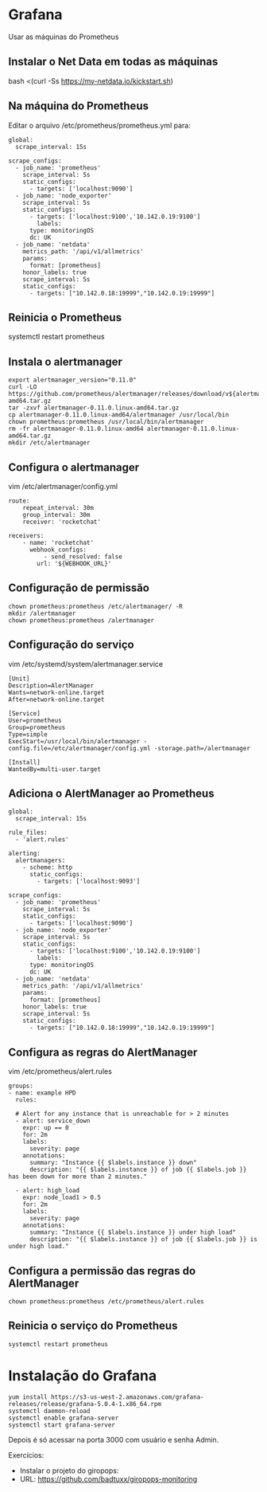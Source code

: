 # Grafana

Usar as máquinas do Prometheus

## Instalar o Net Data em todas as máquinas
bash <(curl -Ss https://my-netdata.io/kickstart.sh)

## Na máquina do Prometheus
Editar o arquivo /etc/prometheus/prometheus.yml para:
```
global:
  scrape_interval: 15s

scrape_configs:
  - job_name: 'prometheus'
    scrape_interval: 5s
    static_configs:
      - targets: ['localhost:9090']
  - job_name: 'node_exporter'
    scrape_interval: 5s
    static_configs:
      - targets: ['localhost:9100','10.142.0.19:9100']
        labels:
	  type: monitoringOS
	  dc: UK
  - job_name: 'netdata'
    metrics_path: '/api/v1/allmetrics'
    params:
      format: [prometheus]
    honor_labels: true
    scrape_interval: 5s
    static_configs:
      - targets: ["10.142.0.18:19999","10.142.0.19:19999"]
```

## Reinicia o Prometheus
systemctl restart prometheus

## Instala o alertmanager
```
export alertmanager_version="0.11.0"
curl -LO https://github.com/prometheus/alertmanager/releases/download/v${alertmanager_version}/alertmanager-${alertmanager_version}.linux-amd64.tar.gz
tar -zxvf alertmanager-0.11.0.linux-amd64.tar.gz
cp alertmanager-0.11.0.linux-amd64/alertmanager /usr/local/bin
chown prometheus:prometheus /usr/local/bin/alertmanager
rm -fr alertmanager-0.11.0.linux-amd64 alertmanager-0.11.0.linux-amd64.tar.gz
mkdir /etc/alertmanager
```

## Configura o alertmanager
vim /etc/alertmanager/config.yml
```
route:
    repeat_interval: 30m
    group_interval: 30m
    receiver: 'rocketchat'

receivers:
    - name: 'rocketchat'
      webhook_configs:
          - send_resolved: false
	    url: '${WEBHOOK_URL}'
```

## Configuração de permissão
```
chown prometheus:prometheus /etc/alertmanager/ -R
mkdir /alertmanager
chown prometheus:prometheus /alertmanager
```

## Configuração do serviço
vim /etc/systemd/system/alertmanager.service
```
[Unit]
Description=AlertManager
Wants=network-online.target
After=network-online.target

[Service]
User=prometheus
Group=prometheus
Type=simple
ExecStart=/usr/local/bin/alertmanager -config.file=/etc/alertmanager/config.yml -storage.path=/alertmanager

[Install]
WantedBy=multi-user.target
```

## Adiciona o AlertManager ao Prometheus
```
global:
  scrape_interval: 15s

rule_files:
  - 'alert.rules'

alerting:
  alertmanagers:
    - scheme: http
      static_configs:
        - targets: ['localhost:9093']

scrape_configs:
  - job_name: 'prometheus'
    scrape_interval: 5s
    static_configs:
      - targets: ['localhost:9090']
  - job_name: 'node_exporter'
    scrape_interval: 5s
    static_configs:
      - targets: ['localhost:9100','10.142.0.19:9100']
        labels:
	  type: monitoringOS
	  dc: UK
  - job_name: 'netdata'
    metrics_path: '/api/v1/allmetrics'
    params:
      format: [prometheus]
    honor_labels: true
    scrape_interval: 5s
    static_configs:
      - targets: ["10.142.0.18:19999","10.142.0.19:19999"]
```

## Configura as regras do AlertManager
vim /etc/prometheus/alert.rules
```
groups:
- name: example HPD
  rules:

  # Alert for any instance that is unreachable for > 2 minutes
  - alert: service_down
    expr: up == 0
    for: 2m
    labels:
      severity: page
    annotations:
      summary: "Instance {{ $labels.instance }} down"
      description: "{{ $labels.instance }} of job {{ $labels.job }} has been down for more than 2 minutes."

  - alert: high_load
    expr: node_load1 > 0.5
    for: 2m
    labels:
      severity: page
    annotations:
      summary: "Instance {{ $labels.instance }} under high load"
      description: "{{ $labels.instance }} of job {{ $labels.job }} is under high load."
```

## Configura a permissão das regras do AlertManager
```
chown prometheus:prometheus /etc/prometheus/alert.rules
```

## Reinicia o serviço do Prometheus
```
systemctl restart prometheus
```

# Instalação do Grafana
```
yum install https://s3-us-west-2.amazonaws.com/grafana-releases/release/grafana-5.0.4-1.x86_64.rpm
systemctl daemon-reload
systemctl enable grafana-server
systemctl start grafana-server
```

Depois é só acessar na porta 3000 com usuário e senha Admin.

Exercícios:
- Instalar o projeto do giropops:
- URL: https://github.com/badtuxx/giropops-monitoring
